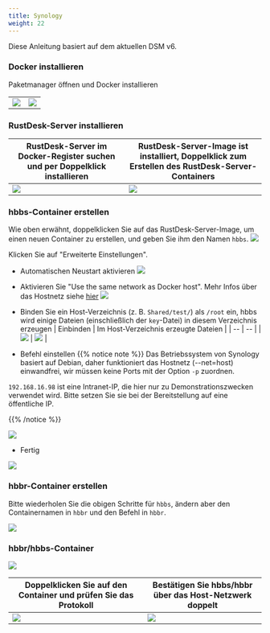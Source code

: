 ```yaml
---
title: Synology
weight: 22
---
```


Diese Anleitung basiert auf dem aktuellen DSM v6.

### Docker installieren

Paketmanager öffnen und Docker installieren

|    |    |
| -- | -- |
| ![](images/package-manager.png) | ![](images/docker.png) |


### RustDesk-Server installieren

| RustDesk-Server im Docker-Register suchen und per Doppelklick installieren | RustDesk-Server-Image ist installiert, Doppelklick zum Erstellen des RustDesk-Server-Containers |
| -- | -- |
| ![](images/pull-rustdesk-server.png) | ![](images/rustdesk-server-installed.png) |


### hbbs-Container erstellen

Wie oben erwähnt, doppelklicken Sie auf das RustDesk-Server-Image, um einen neuen Container zu erstellen, und geben Sie ihm den Namen `hbbs`.
![](images/hbbs.png)

Klicken Sie auf "Erweiterte Einstellungen".

- Automatischen Neustart aktivieren
![](images/auto-restart.png)

- Aktivieren Sie "Use the same network as Docker host". Mehr Infos über das Hostnetz siehe [hier](/docs/de/self-host/install/#net-host)
![](images/host-net.png)

- Binden Sie ein Host-Verzeichnis (z. B. `Shared/test/`) als `/root` ein, hbbs wird einige Dateien (einschließlich der `key`-Datei) in diesem Verzeichnis erzeugen
| Einbinden | Im Host-Verzeichnis erzeugte Dateien |
| -- | -- |
| ![](images/mount.png?width=500px) | ![](images/mounted-dir.png?width=300px) |

- Befehl einstellen
{{% notice note %}}
Das Betriebssystem von Synology basiert auf Debian, daher funktioniert das Hostnetz (--net=host) einwandfrei, wir müssen keine Ports mit der Option `-p` zuordnen.

`192.168.16.98` ist eine Intranet-IP, die hier nur zu Demonstrationszwecken verwendet wird. Bitte setzen Sie sie bei der Bereitstellung auf eine öffentliche IP.

{{% /notice %}}

![](images/hbbs-cmd.png?v2)

- Fertig

![](images/hbbs-config.png)

### hbbr-Container erstellen

Bitte wiederholen Sie die obigen Schritte für `hbbs`, ändern aber den Containernamen in `hbbr` und den Befehl in `hbbr`.

![](images/hbbr-config.png)

### hbbr/hbbs-Container

![](images/containers.png?width=500px)


| Doppelklicken Sie auf den Container und prüfen Sie das Protokoll | Bestätigen Sie hbbs/hbbr über das Host-Netzwerk doppelt |
| -- | -- |
| ![](images/log.png?width=500px) | ![](images/network-types.png?width=500px) |
